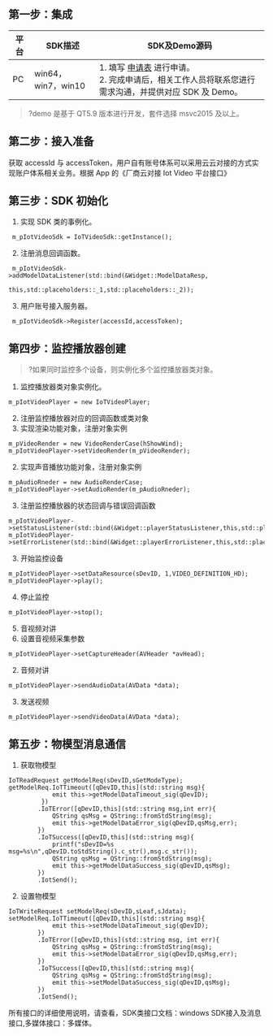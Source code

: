 
## 第一步：集成


平台 | SDK描述 |SDK及Demo源码
---|--- | --- 
PC | win64，win7，win10 | 1. 填写  [申请表](https://cloud.tencent.com/apply/p/ozpml9a5po) 进行申请。<br>2. 完成申请后，相关工作人员将联系您进行需求沟通，并提供对应 SDK 及 Demo。

>?demo 是基于 QT5.9 版本进行开发，套件选择 msvc2015 及以上。

## 第二步：接入准备
获取 accessId 与 accessToken，用户自有账号体系可以采用云云对接的方式实现账户体系相关业务。根据 App 的《厂商云对接 Iot Video 平台接口》


## 第三步：SDK 初始化
1. 实现 SDK 类的事例化。
```
 m_pIotVideoSdk = IoTVideoSdk::getInstance();
```
2. 注册消息回调函数。
```
 m_pIotVideoSdk->addModelDataListener(std::bind(&Widget::ModelDataResp,
                                                   this,std::placeholders::_1,std::placeholders::_2));
```

3. 用户账号接入服务器。
```
 m_pIotVideoSdk->Register(accessId,accessToken);
```

## 第四步：监控播放器创建
>?如果同时监控多个设备，则实例化多个监控播放器类对象。

1. 监控播放器类对象实例化。
```
m_pIotVideoPlayer = new IoTVideoPlayer;
```

2. 注册监控播放器对应的回调函数或类对象
 1. 实现渲染功能对象，注册对象实例
```
m_pVideoRender = new VideoRenderCase(hShowWind);
m_pIotVideoPlayer->setVideoRender(m_pVideoRender);
```
 2. 实现声音播放功能对象，注册对象实例
```
m_pAudioRneder = new AudioRenderCase;
m_pIotVideoPlayer->setAudioRender(m_pAudioRneder);
```
 3. 注册监控播放器的状态回调与错误回调函数
```
m_pIotVideoPlayer->setStatusListener(std::bind(&Widget::playerStatusListener,this,std::placeholders::_1));
m_pIotVideoPlayer->setErrorListener(std::bind(&Widget::playerErrorListener,this,std::placeholders::_1));
```
3. 开始监控设备
```
m_pIotVideoPlayer->setDataResource(sDevID, 1,VIDEO_DEFINITION_HD);
m_pIotVideoPlayer->play();
```
4. 停止监控
```
m_pIotVideoPlayer->stop();
```
5. 音视频对讲
 1. 设置音视频采集参数
```
m_pIotVideoPlayer->setCaptureHeader(AVHeader *avHead);
```
 2. 音频对讲
```
m_pIotVideoPlayer->sendAudioData(AVData *data);
```
 3. 发送视频
```
m_pIotVideoPlayer->sendVideoData(AVData *data);
```

## 第五步：物模型消息通信
1. 获取物模型
```
IoTReadRequest getModelReq(sDevID,sGetModeType);
getModelReq.IoTTimeout([qDevID,this](std::string msg){
            emit this->getModelDataTimeout_sig(qDevID);
         })
        .IoTError([qDevID,this](std::string msg,int err){
            QString qsMsg = QString::fromStdString(msg);
            emit this->getModelDataError_sig(qDevID,qsMsg,err);
        })
        .IoTSuccess([qDevID,this](std::string msg){
            printf("sDevID=%s msg=%s\n",qDevID.toStdString().c_str(),msg.c_str());
            QString qsMsg = QString::fromStdString(msg);
            emit this->getModelDataSuccess_sig(qDevID,qsMsg);
        })
        .IotSend();
```
2. 设置物模型
```
IoTWriteRequest setModelReq(sDevID,sLeaf,sJdata);
setModelReq.IoTTimeout([qDevID,this](std::string msg){
            emit this->setModelDataTimeout_sig(qDevID);
        })
        .IoTError([qDevID,this](std::string msg, int err){
            QString qsMsg = QString::fromStdString(msg);
            emit this->setModelDataError_sig(qDevID,qsMsg,err);
        })
        .IoTSuccess([qDevID,this](std::string msg){
            QString qsMsg = QString::fromStdString(msg);
            emit this->setModelDataSuccess_sig(qDevID,qsMsg);
        })
        .IotSend();
```

所有接口的详细使用说明，请查看，SDK类接口文档：windows SDK接入及消息接口,多媒体接口：多媒体。

